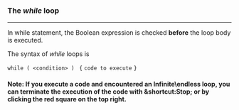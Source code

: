 ### The *while* loop
***
In while statement, the Boolean expression is checked **before** the loop body is executed.


The syntax of *while* loops is

`while ( <condition> ) `
`{`
`code to execute`
`}`


#### Note: If you execute a code and encountered an Infinite\endless loop, you can terminate the execution of the code with &shortcut:Stop; or by clicking the red square on the top right.
